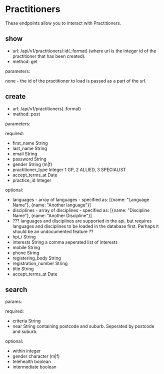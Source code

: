 # Practitioners
These endpoints allow you to interact with Practitioners.

## show
* url: /api/v1/practitioners/:id(.:format)
(where url is the integer id of the practitioner that has been created).
* method: get

parameters:

none - the id of the practitioner to load is passed as a part of the url.

## create
* url: /api/v1/practitioners(.:format)
* method: post

parameters:

required:

* first_name String
* last_name String
* email String
* password String
* gender String (m|f)
* practitioner_type Integer 1 GP,  2 ALLIED, 3 SPECIALIST
* accept_terms_at Date
* practice_id Integer

optional:

* languages - array of languages - specified as: [{name: "Language Name"}, {name: "Another language"}]
* disciplines - array of disciplines - specified as: [{name: "Discipline Name"}, {name: "Another Discipline"}]
* ??? languages and disciplines are supported in the api, but requires languages and disciplines to be loaded
 in the database first. Perhaps it should be an undocumented feature ??
* hpi_i String
* interests String a comma seperated list of interests
* mobile String
* phone String
* registering_body String
* registration_number String
* title String
* accept_terms_at Date


## search

params:

required:

* criteria String
* near String containing postcode and suburb. Seperated by postcode and suburb.

optional:

* within integer
* gender character (m|f)
* telehealth boolean
* intermediate boolean